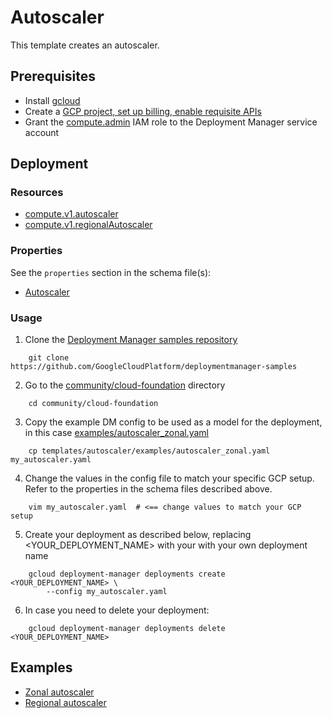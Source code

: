 # Autoscaler

This template creates an autoscaler.

## Prerequisites

- Install [gcloud](https://cloud.google.com/sdk)
- Create a [GCP project, set up billing, enable requisite APIs](../project/README.md)
- Grant the [compute.admin](https://cloud.google.com/compute/docs/access/iam)
IAM role to the Deployment Manager service account

## Deployment

### Resources

- [compute.v1.autoscaler](https://cloud.google.com/compute/docs/reference/latest/autoscalers)
- [compute.v1.regionalAutoscaler](https://cloud.google.com/compute/docs/reference/latest/regionAutoscalers)

### Properties

See the `properties` section in the schema file(s):

- [Autoscaler](autoscaler.py.schema)

### Usage

1. Clone the [Deployment Manager samples repository](https://github.com/GoogleCloudPlatform/deploymentmanager-samples)

```shell
    git clone https://github.com/GoogleCloudPlatform/deploymentmanager-samples
```

2. Go to the [community/cloud-foundation](../../) directory

```shell
    cd community/cloud-foundation
```

3. Copy the example DM config to be used as a model for the deployment, in this
   case [examples/autoscaler\_zonal.yaml](examples/autoscaler_zonal.yaml)

```shell
    cp templates/autoscaler/examples/autoscaler_zonal.yaml my_autoscaler.yaml
```

4. Change the values in the config file to match your specific GCP setup.
   Refer to the properties in the schema files described above.

```shell
    vim my_autoscaler.yaml  # <== change values to match your GCP setup
```

5. Create your deployment as described below, replacing <YOUR_DEPLOYMENT_NAME>
   with your with your own deployment name

```shell
    gcloud deployment-manager deployments create <YOUR_DEPLOYMENT_NAME> \
        --config my_autoscaler.yaml
```

6. In case you need to delete your deployment:

```shell
    gcloud deployment-manager deployments delete <YOUR_DEPLOYMENT_NAME>
```

## Examples

- [Zonal autoscaler](examples/autoscaler_zonal.yaml)
- [Regional autoscaler](examples/autoscaler_regional.yaml)
